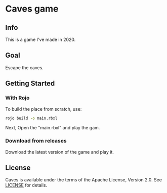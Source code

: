 # Caves game
## Info

This is a game I've made in 2020.

## Goal

Escape the caves.

## Getting Started

### With Rojo
To build the place from scratch, use:

```bash
rojo build -o main.rbxl
```

Next, Open the "main.rbxl" and play the gam.

### Download from releases
Download the latest version of the game and play it.

## License

Caves is available under the terms of the Apache License, Version 2.0. See [LICENSE](LICENSE.MD) for details.
